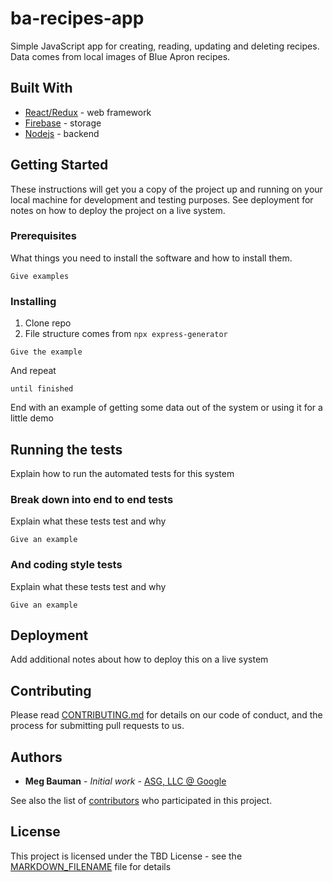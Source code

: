 # ba-recipes-app

Simple JavaScript app for creating, reading, updating and deleting recipes. Data comes from local images of Blue Apron recipes.

## Built With

* [React/Redux](https://reactjs.org/docs/getting-started.html) - web framework
* [Firebase](link) - storage
* [Nodejs](link) - backend

## Getting Started

These instructions will get you a copy of the project up and running on your local machine for development and testing purposes. See deployment for notes on how to deploy the project on a live system.

### Prerequisites

What things you need to install the software and how to install them.

```
Give examples
```

### Installing

1. Clone repo
2. File structure comes from `npx express-generator`

```
Give the example
```

And repeat

```
until finished
```

End with an example of getting some data out of the system or using it for a little demo

## Running the tests

Explain how to run the automated tests for this system

### Break down into end to end tests

Explain what these tests test and why

```
Give an example
```

### And coding style tests

Explain what these tests test and why

```
Give an example
```

## Deployment

Add additional notes about how to deploy this on a live system

## Contributing

Please read [CONTRIBUTING.md](https://gist.github.com/PurpleBooth/b24679402957c63ec426) for details on our code of conduct, and the process for submitting pull requests to us.

## Authors

* **Meg Bauman** - *Initial work* - [ASG, LLC @ Google](https://github.com/mehgellan)

See also the list of [contributors](https://github.com/your/project/contributors) who participated in this project.

## License

This project is licensed under the TBD License - see the [MARKDOWN_FILENAME](MARKDOWN_FILE) file for details


